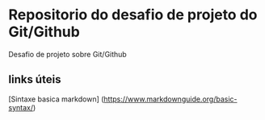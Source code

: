 # Repositorio do desafio de projeto do Git/Github
Desafio de projeto sobre Git/Github

## links úteis
[Sintaxe basica markdown] (https://www.markdownguide.org/basic-syntax/)
